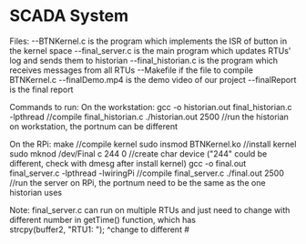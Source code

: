 # SCADA System

Files:
--BTNKernel.c is the program which implements the ISR of button in the kernel space
--final_server.c is the main program which updates RTUs' log and sends them to historian
--final_historian.c is the program which receives messages from all RTUs
--Makefile if the file to compile BTNKernel.c
--finalDemo.mp4 is the demo video of our project
--finalReport is the final report

Commands to run:
On the workstation:
gcc -o historian.out final_historian.c -lpthread    //compile final_historian.c
./historian.out 2500 //run the historian on workstation, the portnum can be different

On the RPi:
make    //compile kernel
sudo insmod BTNKernel.ko    //install kernel
sudo mknod /dev/Final c 244 0   //create char device ("244" could be different, check with dmesg after install kernel)
gcc -o final.out final_server.c -lpthread -lwiringPi //compile final_server.c
./final.out 2500    //run the server on RPi, the portnum need to be the same as the one historian uses


Note: final_server.c can run on multiple RTUs and just need to change with different number in getTime() function, which has  
strcpy(buffer2, "RTU1:  "); 
                    ^change to different #
